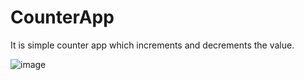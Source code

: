 # CounterApp

It is simple counter app which increments and decrements the value.

![image](https://user-images.githubusercontent.com/54476598/226120584-c8e0dcfd-c5a0-4949-b289-b7dda7302f89.png)
